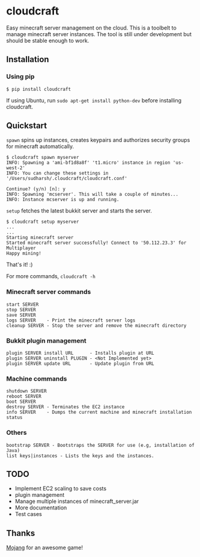 cloudcraft
==========

Easy minecraft server management on the cloud.
This is a toolbelt to manage minecraft server instances. The tool is still under development but should be stable enough to work.

Installation
-

### Using pip

`$ pip install cloudcraft`

If using Ubuntu, run `sudo apt-get install python-dev` before installing cloudcraft.


Quickstart
-

`spawn` spins up instances, creates keypairs and authorizes security groups for minecraft automatically.

    $ cloudcraft spawn myserver
    INFO: Spawning a 'ami-bf1d8a8f' 't1.micro' instance in region 'us-west-2'
    INFO: You can change these settings in '/Users/sudharsh/.cloudcraft/cloudcraft.conf'

    Continue? (y/n) [n]: y
    INFO: Spawning 'mcserver'. This will take a couple of minutes...
    INFO: Instance mcserver is up and running.


`setup` fetches the latest bukkit server and starts the server.

    $ cloudcraft setup myserver
    ...
    ...
    Starting minecraft server
    Started minecraft server successfully! Connect to '50.112.23.3' for Multiplayer
    Happy mining!


That's it! :)

For more commands, `cloudcraft -h`

### Minecraft server commands
    start SERVER
    stop SERVER
    save SERVER
    logs SERVER    - Print the minecraft server logs
    cleanup SERVER - Stop the server and remove the minecraft directory

### Bukkit plugin management
    plugin SERVER install URL      - Installs plugin at URL
    plugin SERVER uninstall PLUGIN - <Not Implemented yet>
    plugin SERVER update URL       - Update plugin from URL

### Machine commands
    shutdown SERVER
    reboot SERVER
    boot SERVER
    destroy SERVER - Terminates the EC2 instance
    info SERVER    - Dumps the current machine and minecraft installation status

### Others
    bootstrap SERVER - Bootstraps the SERVER for use (e.g, installation of Java)
    list keys|instances - Lists the keys and the instances.


TODO
-

- Implement EC2 scaling to save costs
- plugin management
- Manage multiple instances of minecraft_server.jar
- More documentation
- Test cases


Thanks
-
[Mojang](http://mojang.com/) for an awesome game!
